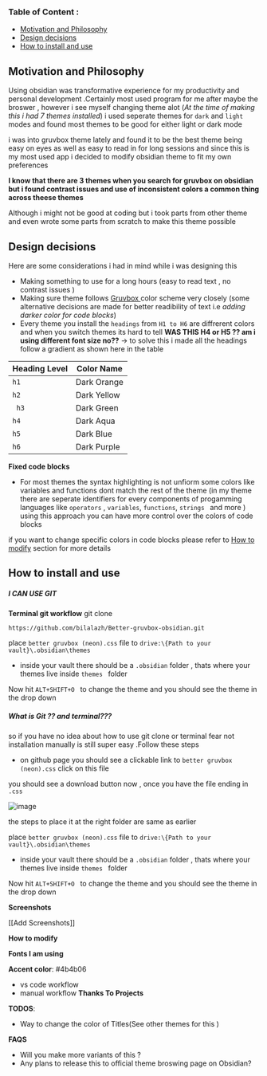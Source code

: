 ### Table of Content : 

- [Motivation  and Philosophy](#motivation)
- [Design decisions](#design)
- [How to install and use](#install)

 ## Motivation  and Philosophy <a name= "motivation"></a>
Using obsidian was transformative experience for my productivity and personal development .Certainly most used program for me after maybe the broswer , however i see myself changing theme alot (*At the time of making this i had 7 themes installed*) i used seperate themes for ``dark`` and ``light `` modes and found most themes to be good for either light or dark mode 

i was into gruvbox theme lately and found it to be the best theme being easy on eyes as well as easy to read in for long sessions and since this is my most used app i decided to modify obsidian theme to fit my own preferences 

**I know that there are 3 themes when you search for gruvbox on obsidian but i found contrast issues and use of inconsistent colors a common thing across theese themes**

Although i might not be good at coding  but i took parts from other theme and even wrote some parts from scratch to make this theme possible


## Design decisions <a name= "design"></a>

Here are some considerations i had in mind while i was designing this 
 - Making something to use for a long hours (easy to read text , no contrast issues )
- Making sure theme follows [Gruvbox ](https://github.com/morhetz/gruvbox) color scheme very  closely (some alternative decisions are made for better readibility of text i.e *adding darker color for code blocks*)
- Every theme you install the ``headings`` from ``H1 to H6`` are diffrerent colors and when you switch themes its hard to tell **WAS THIS H4 or H5  ?? am i using different font size no??** -> to solve this i made all the headings follow a gradient  as shown here in the table 

| Heading Level | Color Name   |
|---------------|--------------|
| ``h1``            | Dark Orange  |
| ``h2``            | Dark Yellow  |
|`` h3``            | Dark Green   |
| ``h4``            | Dark Aqua    |
|`` h5 ``           | Dark Blue    |
|`` h6 ``           | Dark Purple  |



 **Fixed code blocks**
- For most themes the syntax highlighting is not unfiorm some colors like variables and functions dont match the rest of the theme (in my theme there are seperate identifiers for every components of progamming languages like `operators` , `variables`, `functions`, `strings ` and more ) 
using this approach you can have more control over the colors of code blocks

if you want to change specific colors in code blocks please refer to [How to modify](#modify) section for more details


## How to install and use  <a name ="install"></a>

#####  I CAN USE GIT 

**Terminal git workflow**
 git clone 

```
https://github.com/bilalazh/Better-gruvbox-obsidian.git
```

place ``better gruvbox (neon).css`` file to ``drive:\{Path to your vault}\.obsidian\themes``

- inside your vault there should be a ``.obsidian`` folder , thats where your themes live inside ``themes `` folder  

Now hit ``ALT+SHIFT+O `` to change the theme and you should see the theme in the drop down 

##### What is Git ?? and terminal???
 so if you have no idea about how to use git clone or terminal  fear not installation manually is still super easy .Follow these steps 
- on github page you should see a clickable link to ``better gruvbox (neon).css`` click on this file
  
you should see a download button now  , once you have the  file ending in `.css ` 

![image](https://github.com/bilalazh/Better-gruvbox-obsidian/assets/139261053/1d9f5657-650b-4364-9366-680c7099dd3f)

the steps to place it at the right folder are same as earlier 


place ``better gruvbox (neon).css`` file to ``drive:\{Path to your vault}\.obsidian\themes``

- inside your vault there should be a ``.obsidian`` folder , thats where your themes live inside ``themes `` folder  

Now hit ``ALT+SHIFT+O `` to change the theme and you should see the theme in the drop down 



**Screenshots**

[[Add Screenshots]]



**How to modify**




**Fonts I am using**

**Accent color**: 
#4b4b06

- vs code workflow 
- manual workflow
**Thanks To Projects**

**TODOS**:
- Way to change the color of Titles(See other themes for this )

**FAQS**
- Will you make more variants of this ?
- Any plans to release this to official theme broswing page on Obsidian?
